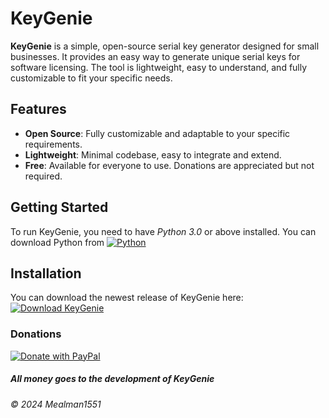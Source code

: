 # KeyGenie

**KeyGenie** is a simple, open-source serial key generator designed for small businesses. It provides an easy way to generate unique serial keys for software licensing. The tool is lightweight, easy to understand, and fully customizable to fit your specific needs.

## Features

- **Open Source**: Fully customizable and adaptable to your specific requirements.
- **Lightweight**: Minimal codebase, easy to integrate and extend.
- **Free**: Available for everyone to use. Donations are appreciated but not required.

## Getting Started

To run KeyGenie, you need to have _Python 3.0_ or above installed. You can download Python from [![Python](https://img.shields.io/badge/Python-3.0+-3776AB.svg?logo=python&logoColor=white)](https://www.python.org/)


## Installation
You can download the newest release of KeyGenie here: [![Download KeyGenie](https://img.shields.io/badge/Download-KeyGenie%201.0.0-brightgreen.svg?logo=python&logoColor=white)](https://github.com/Mealman1551/KeyGenie/releases/download/KeyGenie_1.0.0/KeyGenie1.0.0.py)



### Donations
[![Donate with PayPal](https://img.shields.io/badge/Donate-PayPal-blue.svg?logo=paypal&logoColor=white)](https://paypal.me/NathanduBuy)
##### All money goes to the development of KeyGenie
###### © 2024 Mealman1551
